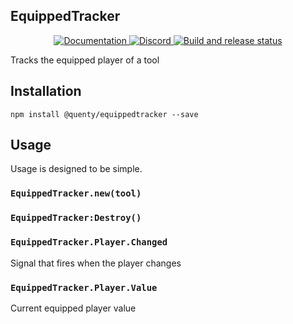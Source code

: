 ## EquippedTracker
<div align="center">
  <a href="http://quenty.github.io/api/">
    <img src="https://img.shields.io/badge/docs-website-green.svg" alt="Documentation" />
  </a>
  <a href="https://discord.gg/mhtGUS8">
    <img src="https://img.shields.io/badge/discord-nevermore-blue.svg" alt="Discord" />
  </a>
  <a href="https://github.com/Quenty/NevermoreEngine/actions">
    <img src="https://github.com/Quenty/NevermoreEngine/actions/workflows/build.yml/badge.svg" alt="Build and release status" />
  </a>
</div>

Tracks the equipped player of a tool

## Installation
```
npm install @quenty/equippedtracker --save
```

## Usage
Usage is designed to be simple.

### `EquippedTracker.new(tool)`

### `EquippedTracker:Destroy()`

### `EquippedTracker.Player.Changed`
Signal that fires when the player changes

### `EquippedTracker.Player.Value`
Current equipped player value
